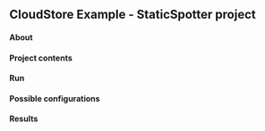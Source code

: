 CloudStore Example - StaticSpotter project
-------

#### About

#### Project contents 

#### Run

#### Possible configurations 

#### Results





